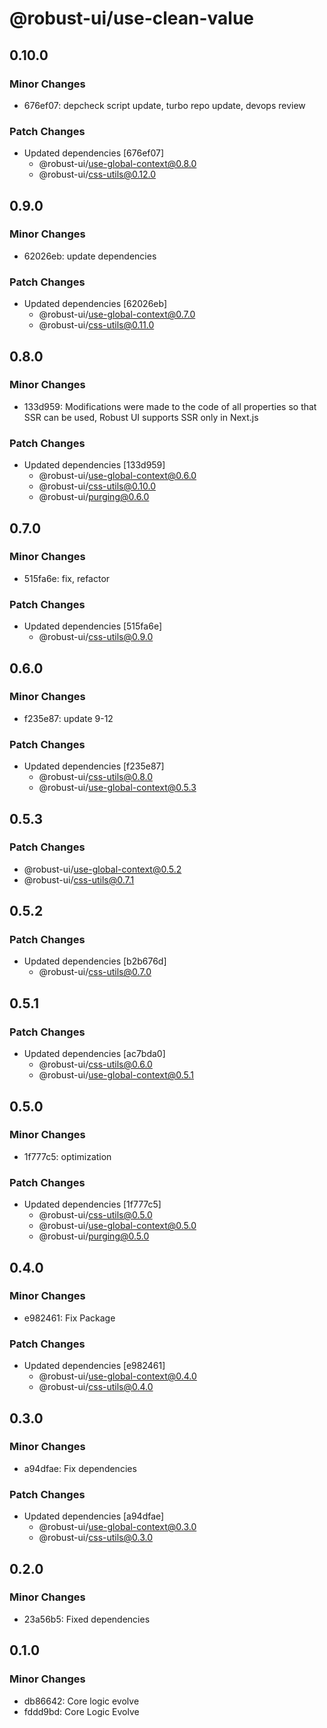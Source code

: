 # @robust-ui/use-clean-value

## 0.10.0

### Minor Changes

- 676ef07: depcheck script update, turbo repo update, devops review

### Patch Changes

- Updated dependencies [676ef07]
  - @robust-ui/use-global-context@0.8.0
  - @robust-ui/css-utils@0.12.0

## 0.9.0

### Minor Changes

- 62026eb: update dependencies

### Patch Changes

- Updated dependencies [62026eb]
  - @robust-ui/use-global-context@0.7.0
  - @robust-ui/css-utils@0.11.0

## 0.8.0

### Minor Changes

- 133d959: Modifications were made to the code of all properties so that SSR can be used, Robust UI supports SSR only in Next.js

### Patch Changes

- Updated dependencies [133d959]
  - @robust-ui/use-global-context@0.6.0
  - @robust-ui/css-utils@0.10.0
  - @robust-ui/purging@0.6.0

## 0.7.0

### Minor Changes

- 515fa6e: fix, refactor

### Patch Changes

- Updated dependencies [515fa6e]
  - @robust-ui/css-utils@0.9.0

## 0.6.0

### Minor Changes

- f235e87: update 9-12

### Patch Changes

- Updated dependencies [f235e87]
  - @robust-ui/css-utils@0.8.0
  - @robust-ui/use-global-context@0.5.3

## 0.5.3

### Patch Changes

- @robust-ui/use-global-context@0.5.2
- @robust-ui/css-utils@0.7.1

## 0.5.2

### Patch Changes

- Updated dependencies [b2b676d]
  - @robust-ui/css-utils@0.7.0

## 0.5.1

### Patch Changes

- Updated dependencies [ac7bda0]
  - @robust-ui/css-utils@0.6.0
  - @robust-ui/use-global-context@0.5.1

## 0.5.0

### Minor Changes

- 1f777c5: optimization

### Patch Changes

- Updated dependencies [1f777c5]
  - @robust-ui/css-utils@0.5.0
  - @robust-ui/use-global-context@0.5.0
  - @robust-ui/purging@0.5.0

## 0.4.0

### Minor Changes

- e982461: Fix Package

### Patch Changes

- Updated dependencies [e982461]
  - @robust-ui/use-global-context@0.4.0
  - @robust-ui/css-utils@0.4.0

## 0.3.0

### Minor Changes

- a94dfae: Fix dependencies

### Patch Changes

- Updated dependencies [a94dfae]
  - @robust-ui/use-global-context@0.3.0
  - @robust-ui/css-utils@0.3.0

## 0.2.0

### Minor Changes

- 23a56b5: Fixed dependencies

## 0.1.0

### Minor Changes

- db86642: Core logic evolve
- fddd9bd: Core Logic Evolve
